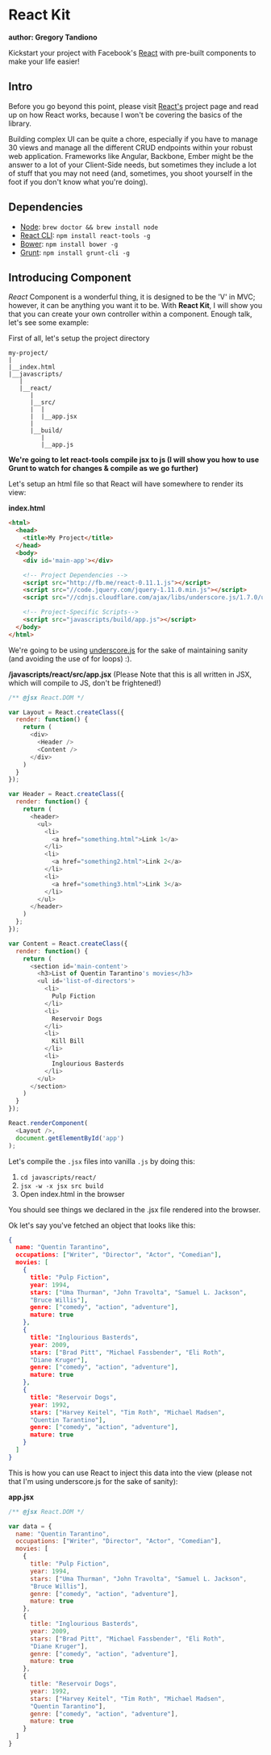 # React Kit

**author: Gregory Tandiono**

Kickstart your project with Facebook's
[React](http://facebook.github.io/react/) with pre-built components
to make your life easier!


## Intro

Before you go beyond this point, please visit
[React's](http://facebook.github.io/react/) project page and read up on
how React works, because I won't be covering the basics of the library.

Building complex UI can be quite a chore, especially if you have to
manage 30 views and manage all the different CRUD endpoints within your
robust web application. Frameworks like Angular, Backbone, Ember might
be the answer to a lot of your Client-Side needs, but sometimes they
include a lot of stuff that you may not need (and, sometimes, you shoot
yourself in the foot if you don't know what you're doing).


## Dependencies

- [Node](http://nodejs.org/): `brew doctor && brew install node`
- [React CLI](https://www.npmjs.org/package/react-tools): `npm install
    react-tools -g`
- [Bower](http://bower.io/): `npm install bower -g`
- [Grunt](http://gruntjs.com/): `npm install grunt-cli -g`


## Introducing Component

*React* Component is a wonderful thing, it is designed to be the 'V' in
MVC; however, it can be anything you want it to be. With **React Kit**,
I will show you that you can create your own controller within a
component. Enough talk, let's see some example:

First of all, let's setup the project directory
```
my-project/
|
|__index.html
|__javascripts/
   |
   |__react/
      |
      |__src/
      |  |
      |  |__app.jsx
      |
      |__build/
         |
         |__app.js
```

**We're going to let react-tools compile jsx to js (I will show you how
to use Grunt to watch for changes & compile as we go further)**

Let's setup an html file so that React will have somewhere to render
its view:

**index.html**
```html
<html>
  <head>
    <title>My Project</title>
  </head>
  <body>
    <div id='main-app'></div>

    <!-- Project Dependencies -->
    <script src="http://fb.me/react-0.11.1.js"></script>
    <script src="//code.jquery.com/jquery-1.11.0.min.js"></script>
    <script src="//cdnjs.cloudflare.com/ajax/libs/underscore.js/1.7.0/underscore-min.js"></script>

    <!-- Project-Specific Scripts-->
    <script src="javascripts/build/app.js"></script>
  </body>
</html>
```

We're going to be using [underscore.js](http://underscorejs.org/) for the
sake of maintaining sanity (and avoiding the use of for loops) :).

**/javascripts/react/src/app.jsx**
(Please Note that this is all written in JSX, which will compile to JS,
don't be frightened!)
```javascript
/** @jsx React.DOM */

var Layout = React.createClass({
  render: function() {
    return (
      <div>
        <Header />
        <Content />
      </div>
    )
  }
});

var Header = React.createClass({
  render: function() {
    return (
      <header>
        <ul>
          <li>
            <a href="something.html">Link 1</a>
          </li>
          <li>
            <a href="something2.html">Link 2</a>
          </li>
          <li>
            <a href="something3.html">Link 3</a>
          </li>
        </ul>
      </header>
    )
  };
});

var Content = React.createClass({
  render: function() {
    return (
      <section id='main-content'>
        <h3>List of Quentin Tarantino's movies</h3>
        <ul id='list-of-directors'>
          <li>
            Pulp Fiction
          </li>
          <li>
            Reservoir Dogs
          </li>
          <li>
            Kill Bill
          </li>
          <li>
            Inglourious Basterds
          </li>
        </ul>
      </section>
    )
  }
});

React.renderComponent(
  <Layout />,
  document.getElementById('app')
);
```

Let's compile the `.jsx` files into vanilla `.js` by doing this:
1. `cd javascripts/react/`
2. `jsx -w -x jsx src build`
3. Open index.html in the browser

You should see things we declared in the .jsx file rendered into the
browser.

Ok let's say you've fetched an object that looks like this:
```json
{
  name: "Quentin Tarantino",
  occupations: ["Writer", "Director", "Actor", "Comedian"],
  movies: [
    {
      title: "Pulp Fiction",
      year: 1994,
      stars: ["Uma Thurman", "John Travolta", "Samuel L. Jackson",
      "Bruce Willis"],
      genre: ["comedy", "action", "adventure"],
      mature: true
    },
    {
      title: "Inglourious Basterds",
      year: 2009,
      stars: ["Brad Pitt", "Michael Fassbender", "Eli Roth",
      "Diane Kruger"],
      genre: ["comedy", "action", "adventure"],
      mature: true
    },
    {
      title: "Reservoir Dogs",
      year: 1992,
      stars: ["Harvey Keitel", "Tim Roth", "Michael Madsen",
      "Quentin Tarantino"],
      genre: ["comedy", "action", "adventure"],
      mature: true
    }
  ]
}
```

This is how you can use React to inject this data into the view (please
not that I'm using underscore.js for the sake of sanity):

**app.jsx**
```javascript
/** @jsx React.DOM */

var data = {
  name: "Quentin Tarantino",
  occupations: ["Writer", "Director", "Actor", "Comedian"],
  movies: [
    {
      title: "Pulp Fiction",
      year: 1994,
      stars: ["Uma Thurman", "John Travolta", "Samuel L. Jackson",
      "Bruce Willis"],
      genre: ["comedy", "action", "adventure"],
      mature: true
    },
    {
      title: "Inglourious Basterds",
      year: 2009,
      stars: ["Brad Pitt", "Michael Fassbender", "Eli Roth",
      "Diane Kruger"],
      genre: ["comedy", "action", "adventure"],
      mature: true
    },
    {
      title: "Reservoir Dogs",
      year: 1992,
      stars: ["Harvey Keitel", "Tim Roth", "Michael Madsen",
      "Quentin Tarantino"],
      genre: ["comedy", "action", "adventure"],
      mature: true
    }
  ]
}

```
